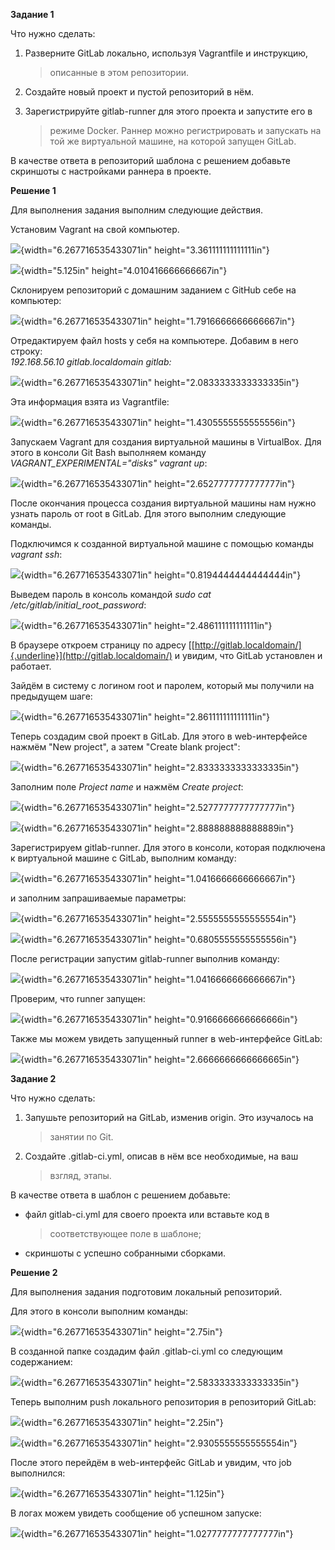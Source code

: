 **Задание 1**

Что нужно сделать:

1.  Разверните GitLab локально, используя Vagrantfile и инструкцию,
    > описанные в этом репозитории.

2.  Создайте новый проект и пустой репозиторий в нём.

3.  Зарегистрируйте gitlab-runner для этого проекта и запустите его в
    > режиме Docker. Раннер можно регистрировать и запускать на той же
    > виртуальной машине, на которой запущен GitLab.

В качестве ответа в репозиторий шаблона с решением добавьте скриншоты с
настройками раннера в проекте.

**Решение 1**

Для выполнения задания выполним следующие действия.

Установим Vagrant на свой компьютер.

![](media/image8.png){width="6.267716535433071in"
height="3.361111111111111in"}

![](media/image7.png){width="5.125in" height="4.010416666666667in"}

Склонируем репозиторий с домашним заданием с GitHub себе на компьютер:

![](media/image18.png){width="6.267716535433071in"
height="1.7916666666666667in"}

Отредактируем файл hosts у себя на компьютере. Добавим в него строку:\
*192.168.56.10 gitlab.localdomain gitlab:*

![](media/image9.png){width="6.267716535433071in"
height="2.0833333333333335in"}

Эта информация взята из Vagrantfile:

![](media/image24.png){width="6.267716535433071in"
height="1.4305555555555556in"}

Запускаем Vagrant для создания виртуальной машины в VirtualBox. Для
этого в консоли Git Bash выполняем команду
*VAGRANT_EXPERIMENTAL=\"disks\" vagrant up*:

![](media/image16.png){width="6.267716535433071in"
height="2.6527777777777777in"}

После окончания процесса создания виртуальной машины нам нужно узнать
пароль от root в GitLab. Для этого выполним следующие команды.

Подключимся к созданной виртуальной машине с помощью команды *vagrant
ssh*:

![](media/image1.png){width="6.267716535433071in"
height="0.8194444444444444in"}

Выведем пароль в консоль командой *sudo cat
/etc/gitlab/initial_root_password*:

![](media/image22.png){width="6.267716535433071in"
height="2.486111111111111in"}

В браузере откроем страницу по адресу
[[http://gitlab.localdomain/]{.underline}](http://gitlab.localdomain/) и
увидим, что GitLab установлен и работает.

Зайдём в систему с логином root и паролем, который мы получили на
предыдущем шаге:

![](media/image4.png){width="6.267716535433071in"
height="2.861111111111111in"}

Теперь создадим свой проект в GitLab. Для этого в web-интерфейсе нажмём
"New project", а затем "Create blank project":

![](media/image11.png){width="6.267716535433071in"
height="2.8333333333333335in"}

Заполним поле *Project name* и нажмём *Create project*:

![](media/image20.png){width="6.267716535433071in"
height="2.5277777777777777in"}

![](media/image5.png){width="6.267716535433071in"
height="2.888888888888889in"}

Зарегистрируем gitlab-runner. Для этого в консоли, которая подключена к
виртуальной машине с GitLab, выполним команду:

![](media/image12.png){width="6.267716535433071in"
height="1.0416666666666667in"}

и заполним запрашиваемые параметры:

![](media/image13.png){width="6.267716535433071in"
height="2.5555555555555554in"}

![](media/image17.png){width="6.267716535433071in"
height="0.6805555555555556in"}

После регистрации запустим gitlab-runner выполнив команду:

![](media/image3.png){width="6.267716535433071in"
height="1.0416666666666667in"}

Проверим, что runner запущен:

![](media/image2.png){width="6.267716535433071in"
height="0.9166666666666666in"}

Также мы можем увидеть запущенный runner в web-интерфейсе GitLab:

![](media/image21.png){width="6.267716535433071in"
height="2.6666666666666665in"}

**Задание 2**

Что нужно сделать:

1.  Запушьте репозиторий на GitLab, изменив origin. Это изучалось на
    > занятии по Git.

2.  Создайте .gitlab-ci.yml, описав в нём все необходимые, на ваш
    > взгляд, этапы.

В качестве ответа в шаблон с решением добавьте:

-   файл gitlab-ci.yml для своего проекта или вставьте код в
    > соответствующее поле в шаблоне;

-   скриншоты с успешно собранными сборками.

**Решение 2**

Для выполнения задания подготовим локальный репозиторий.

Для этого в консоли выполним команды:

![](media/image23.png){width="6.267716535433071in" height="2.75in"}

В созданной папке создадим файл .gitlab-ci.yml со следующим содержанием:

![](media/image15.png){width="6.267716535433071in"
height="2.5833333333333335in"}

Теперь выполним push локального репозитория в репозиторий GitLab:

![](media/image14.png){width="6.267716535433071in" height="2.25in"}

![](media/image10.png){width="6.267716535433071in"
height="2.9305555555555554in"}

После этого перейдём в web-интерфейс GitLab и увидим, что job
выполнился:

![](media/image19.png){width="6.267716535433071in" height="1.125in"}

В логах можем увидеть сообщение об успешном запуске:

![](media/image6.png){width="6.267716535433071in"
height="1.0277777777777777in"}
